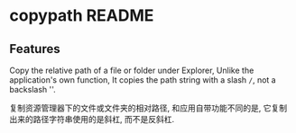 # copypath README

## Features

Copy the relative path of a file or folder under Explorer, Unlike the application's own function, It copies the path string with a slash `/`, not a backslash '\'.

复制资源管理器下的文件或文件夹的相对路径, 和应用自带功能不同的是, 它复制出来的路径字符串使用的是斜杠, 而不是反斜杠.
